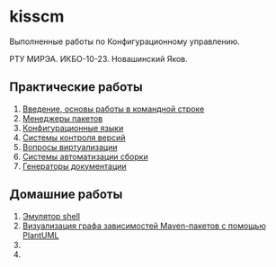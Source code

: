 # kisscm
Выполненные работы по Конфигурационному управлению.

РТУ МИРЭА. ИКБО-10-23. Новашинский Яков.

## Практические работы

1. [Введение, основы работы в командной строке](prac1/prac1.md)
2. [Менеджеры пакетов](prac2/prac2.md)
3. [Конфигурационные языки](prac3/prac3.md)
4. [Системы контроля версий](prac4/prac4.md)
5. [Вопросы виртуализации](prac5/prac5.md)
6. [Системы автоматизации сборки](prac6/prac6.md) 
7. [Генераторы документации](prac7/prac7.md) 

## Домашние работы

1. [Эмулятор shell](https://github.com/DefriDwamn/cpp-terminal)
2. [Визуализация графа зависимостей Maven-пакетов с помощью PlantUML](https://github.com/DefriDwamn/maven-deps)
3.
4. 
